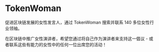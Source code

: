 # 

# TokenWoman

促进区块链发展的女性发言人，通过 TokenWoman 搜索并联系 140 多位女性行业领袖。

在区块链中推广女性演讲者，希望您通过将自己作为演讲者来支持这一倡议 - 或者联系这些有能力的女性中的任何一位出席您的活动！

